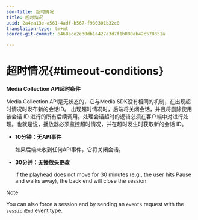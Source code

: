 ```yaml
---
seo-title: 超时情况
title: 超时情况
uuid: 2a4ea13e-a561-4adf-b567-f980301b32c8
translation-type: tm+mt
source-git-commit: 6468ace2e30db1a427a3d7f1b080ab42c578351a

---
```



# 超时情况{#timeout-conditions}

**Media Collection API超时条件**

Media Collection API是无状态的，它与Media SDK没有相同的机制，在出现超时情况时发布新的会话ID。 出现超时情况时，后端将关闭会话，并且将删除使用该会话 ID 进行的所有后续调用。处理会话超时的逻辑必须在客户端中对进行处理。也就是说，播放器必须监控超时情况，并在超时发生时获取新的会话 ID。

* **10分钟：无API事件**

   如果后端未收到任何API事件，它将关闭会话。
* **30分钟：无播放头更改**

   If the playhead does not move for 30 minutes (e.g., the user hits Pause and walks away), the back end will close the session.

>[!NOTE]
>
>You can also force a session end by sending an `events` request with the `sessionEnd` event type.

